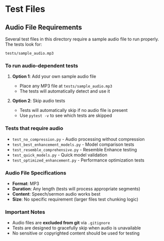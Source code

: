 # Test Files

## Audio File Requirements

Several test files in this directory require a sample audio file to run properly. The tests look for:

```text
tests/sample_audio.mp3
```

### To run audio-dependent tests

1. **Option 1**: Add your own sample audio file
   - Place any MP3 file at `tests/sample_audio.mp3`
   - The tests will automatically detect and use it

2. **Option 2**: Skip audio tests
   - Tests will automatically skip if no audio file is present
   - Use `pytest -v` to see which tests are skipped

### Tests that require audio

- `test_no_compression.py` - Audio processing without compression
- `test_best_enhancement_models.py` - Model comparison tests
- `test_resemble_comprehensive.py` - Resemble Enhance testing
- `test_quick_models.py` - Quick model validation
- `test_optimized_enhancement.py` - Performance optimization tests

### Audio File Specifications

- **Format**: MP3
- **Duration**: Any length (tests will process appropriate segments)
- **Content**: Speech/sermon audio works best
- **Size**: No specific requirement (larger files test chunking logic)

### Important Notes

- Audio files are **excluded from git** via `.gitignore`
- Tests are designed to gracefully skip when audio is unavailable
- No sensitive or copyrighted content should be used for testing
